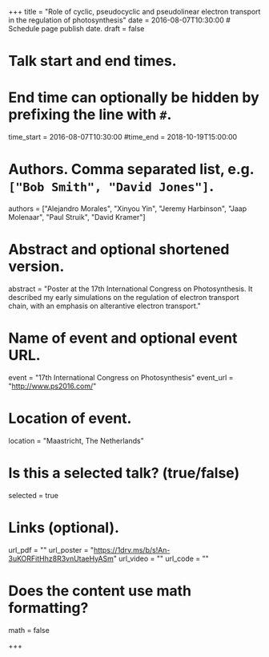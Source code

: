 +++
title = "Role of cyclic, pseudocyclic and pseudolinear electron transport in the regulation of photosynthesis"
date = 2016-08-07T10:30:00  # Schedule page publish date.
draft = false

# Talk start and end times.
#   End time can optionally be hidden by prefixing the line with `#`.
time_start = 2016-08-07T10:30:00
#time_end = 2018-10-19T15:00:00

# Authors. Comma separated list, e.g. `["Bob Smith", "David Jones"]`.
authors = ["Alejandro Morales", "Xinyou Yin", "Jeremy Harbinson", "Jaap Molenaar", "Paul Struik", "David Kramer"]

# Abstract and optional shortened version.
abstract = "Poster at the 17th International Congress on Photosynthesis. It described my early simulations on the regulation of electron transport chain, with an emphasis on alterantive electron transport."

# Name of event and optional event URL.
event = "17th International Congress on Photosynthesis"
event_url = "http://www.ps2016.com/"

# Location of event.
location = "Maastricht, The Netherlands"

# Is this a selected talk? (true/false)
selected = true


# Links (optional).
url_pdf = ""
url_poster = "https://1drv.ms/b/s!An-3uKORFitHhz8R3vnUtaeHyASm"
url_video = ""
url_code = ""

# Does the content use math formatting?
math = false

+++

